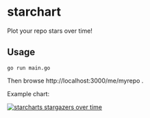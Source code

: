 # starchart

Plot your repo stars over time!

## Usage

```console
go run main.go
```

Then browse http://localhost:3000/me/myrepo .


Example chart:

[![starcharts stargazers over time](https://starcharts.herokuapp.com/caarlos0/starcharts.svg)](https://starcharts.herokuapp.com/caarlos0/starcharts)
